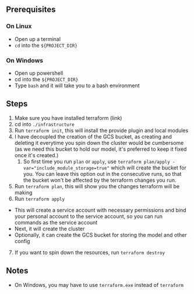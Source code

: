 ## Prerequisites
### On Linux
* Open up a terminal
* `cd` into the `${PROJECT_DIR}`
### On Windows
* Open up powershell
* cd into the `${PROJECT_DIR}`
* Type `bash` and it will take you to a bash environment

## Steps
1. Make sure you have installed terraform (link)
2. cd into `./infrastructure`
3. Run `terraform init`, this will install the provide plugin and local modules
4. I have decoupled the creation of the GCS bucket, as creating and deleting it everytime you spin down the cluster would be cumbersome (as we need this bucket to hold our model, it's preferred to keep it fixed once it's created.)
   1. So first time you run `plan` or `apply`, use `terraform plan/apply -var="include_module_storage=true"` which will create the bucket for you. You can leave this option out in the consecutive runs, so that the bucket won't be affected by the terraform changes you run.
5. Run `terraform plan`, this will show you the changes terraform will be making
6. Run `terraform apply`
  * This will create a service account with necessary permissions and bind your personal account to the service account, so you can run commands as the service account
  * Next, it will create the cluster
  * Optionally, it can create the GCS bucket for storing the model and other config 
7. If you want to spin down the resources, run `terraform destroy`

## Notes
* On Windows, you may have to use `terraform.exe` instead of `terraform`

